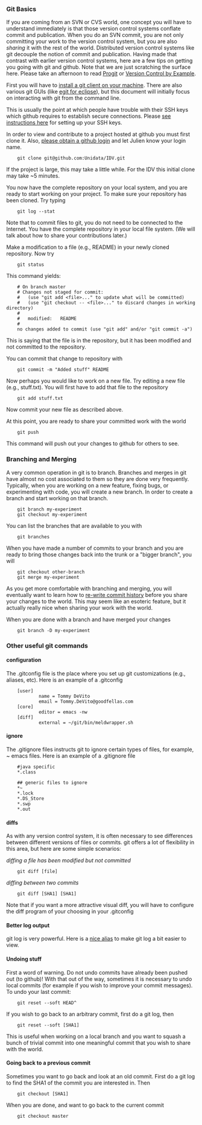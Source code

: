 ### Git Basics

If you are coming from an SVN or CVS world, one concept you will have to understand immediately is that those version control systems conflate commit and publication. When you do an SVN commit, you are not only committing your work to the version control system, but you are also *sharing* it with the rest of the world. Distributed version control systems like git decouple the notion of commit and publication. Having made that contrast with earlier version control systems, here are a few tips on getting you going with git and github. Note that we are just scratching the surface here. Please take an afternoon to read [Progit](http://progit.org "Progit") or [Version Control by Example](http://www.ericsink.com/vcbe/index.html).

First you will have to [install a git client on your machine](http://progit.org/book/ch1-4.html "Installing Git"). There are also various git GUIs (like [egit for eclipse](http://eclipse.org/egit/)), but this document will initially focus on interacting with git from the command line.

This is usually the point at which people have trouble with their SSH keys which github requires to establish secure connections. Please [see instructions here](http://help.github.com/mac-set-up-git/) for setting up your SSH keys.

In order to view and contribute to a project hosted at github you must first clone it. Also, [please obtain a github login](https://github.com/signup/free) and let Julien know your login name.

		git clone git@github.com:Unidata/IDV.git

If the project is large, this may take a little while. For the IDV this initial clone may take ~5 minutes.

You now have the complete repository on your local system, and you are ready to start working on your project. To make sure your repository has been cloned. Try typing 

		git log --stat

Note that to commit files to git, you do not need to be connected to the Internet. You have the complete repository in your local file system. (We will talk about how to share your contributions later.)

Make a modification to a file (e.g., README) in your newly cloned repository. Now try

		git status
				
This command yields:

		# On branch master
		# Changes not staged for commit:
		#   (use "git add <file>..." to update what will be committed)
		#   (use "git checkout -- <file>..." to discard changes in working directory)
		#
		#	modified:   README
		#
		no changes added to commit (use "git add" and/or "git commit -a")
				
This is saying that the file is in the repository, but it has been modified and not committed to the repository.

You can commit that change to repository with

		git commit -m "Added stuff" README
		
Now perhaps you would like to work on a new file. Try editing a new file (e.g., stuff.txt). You will first have to add that file to the repository

		git add stuff.txt
		
Now commit your new file as described above.

At this point,  you are ready to share your committed work with the world

		git push

This command will push out your changes to github for others to see.

### Branching and Merging

A very common operation in git is to branch. Branches and merges in git have almost no cost associated to them so they are done very frequently. Typically, when you are working on a new feature, fixing bugs, or experimenting with code, you will create a new branch. In order to create a branch and start working on that branch.

		git branch my-experiment
 		git checkout my-experiment

You can list the branches that are available to you with

 		git branches

When you have made a number of commits to your branch and you are ready to bring those changes back into the trunk or a "bigger branch", you will

		git checkout other-branch
		git merge my-experiment
		
As you get more comfortable with branching and merging, you will eventually want to learn how to [re-write commit history](http://progit.org/book/ch6-4.html) before you share your changes to the world. This may seem like an esoteric feature, but it actually really nice when sharing your work with the world.

When you are done with a branch and have merged your changes

		git branch -D my-experiment

### Other useful git commands

#### configuration

The .gitconfig file is the place where you set up git customizations (e.g., aliases, etc). Here is an example of a .gitconfig

		[user]
				name = Tommy DeVito
				email = Tommy.DeVito@goodfellas.com
		[core]
				editor = emacs -nw
		[diff]
				external = ~/git/bin/meldwrapper.sh


#### ignore

The .gitignore files instructs git to ignore certain types of files, for example, ~ emacs files. Here is an example of a .gitignore file

		#java specific
		*.class

		## generic files to ignore
		*~
		*.lock
		*.DS_Store
		*.swp
		*.out

#### diffs

As with any version control system, it is often necessary to see differences between different versions of files or commits. git offers a lot of flexibility in this area, but here are some simple scenarios:

*diffing a file has been modified but not committed*

		git diff [file]

*diffing between two commits*

		git diff [SHA1] [SHA1]

Note that if you want a more attractive visual diff, you will have to configure the diff program of your choosing in your .gitconfig

#### Better log output

git log is very powerful. Here is a [nice alias](http://pyrtsa.posterous.com/aligning-your-git-logs) to make git log a bit easier to view.

#### Undoing stuff

First a word of warning. Do not undo commits have already been pushed out (to github)! With that out of the way, sometimes it is necessary to undo local commits (for example if you wish to improve your commit messages). To undo your last commit:

		git reset --soft HEAD^

If you wish to go back to an arbitrary commit, first do a git log, then

		git reset --soft [SHA1] 
			
This is useful when working on a local branch and you want to squash a bunch of trivial commit into one meaningful commit that you wish to share with the world.

#### Going back to a previous commit

Sometimes you want to go back and look at an old commit. First do a git log to find the SHA1 of the commit you are interested in. Then

		git checkout [SHA1] 

When you are done, and want to go back to the current commit

		git checkout master
